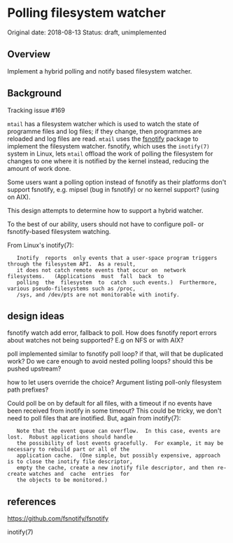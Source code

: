 # Polling filesystem watcher

Original date: 2018-08-13
Status: draft, unimplemented

## Overview

Implement a hybrid polling and notify based filesystem watcher.

## Background

Tracking issue #169

`mtail` has a filesystem watcher which is used to watch the state of programme
files and log files; if they change, then programmes are reloaded and log files
are read.  `mtail` uses the [fsnotify](https://github.com/fsnotify/fsnotify)
package to implement the filesystem watcher.  fsnotify, which uses the
`inotify(7)` system in Linux, lets `mtail` offload the work of polling the
filesystem for changes to one where it is notified by the kernel instead,
reducing the amount of work done.

Some users want a polling option instead of fsnotify as their platforms don't
support fsnotify, e.g. mipsel (bug in fsnotify) or no kernel support? (using on
AIX).

This design attempts to determine how to support a hybrid watcher.

To the best of our ability, users should not have to configure poll- or fsnotify-based filesystem watching.

From Linux's inotify(7):

       Inotify  reports  only events that a user-space program triggers through the filesystem API.  As a result,
       it does not catch remote events that occur on  network  filesystems.   (Applications  must  fall  back  to
       polling  the  filesystem  to  catch  such events.)  Furthermore, various pseudo-filesystems such as /proc,
       /sys, and /dev/pts are not monitorable with inotify.

## design ideas

fsnotify watch add error, fallback to poll.  How does fsnotify report errors about watches not being supported?  E.g on NFS or with AIX?

poll implemented similar to fsnotify poll loop?  if that, will that be duplicated work?  Do we care enough to avoid nested polling loops?  should this be pushed upstream?

how to let users override the choice?  Argument listing poll-only filesystem path prefixes?

Could poll be on by default for all files, with a timeout if no events have been received from inotify in some timeout?  This could be tricky, we don't need to poll files that are inotified.  But, again from inotify(7):

       Note that the event queue can overflow.  In this case, events are lost.  Robust applications should handle
       the possibility of lost events gracefully.  For example, it may be necessary to rebuild part or all of the
       application cache.  (One simple, but possibly expensive, approach is to close the inotify file descriptor,
       empty the cache, create a new inotify file descriptor, and then re-create watches and  cache  entries  for
       the objects to be monitored.)


## references

https://github.com/fsnotify/fsnotify

inotify(7)

